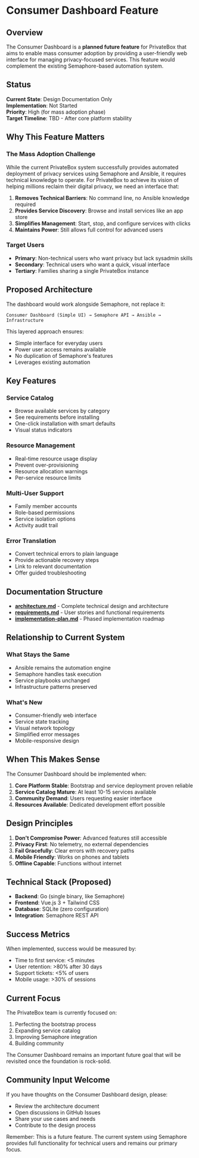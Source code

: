 # Consumer Dashboard Feature

## Overview

The Consumer Dashboard is a **planned future feature** for PrivateBox that aims to enable mass consumer adoption by providing a user-friendly web interface for managing privacy-focused services. This feature would complement the existing Semaphore-based automation system.

## Status

**Current State**: Design Documentation Only  
**Implementation**: Not Started  
**Priority**: High (for mass adoption phase)  
**Target Timeline**: TBD - After core platform stability  

## Why This Feature Matters

### The Mass Adoption Challenge

While the current PrivateBox system successfully provides automated deployment of privacy services using Semaphore and Ansible, it requires technical knowledge to operate. For PrivateBox to achieve its vision of helping millions reclaim their digital privacy, we need an interface that:

1. **Removes Technical Barriers**: No command line, no Ansible knowledge required
2. **Provides Service Discovery**: Browse and install services like an app store
3. **Simplifies Management**: Start, stop, and configure services with clicks
4. **Maintains Power**: Still allows full control for advanced users

### Target Users

- **Primary**: Non-technical users who want privacy but lack sysadmin skills
- **Secondary**: Technical users who want a quick, visual interface
- **Tertiary**: Families sharing a single PrivateBox instance

## Proposed Architecture

The dashboard would work alongside Semaphore, not replace it:

```
Consumer Dashboard (Simple UI) → Semaphore API → Ansible → Infrastructure
```

This layered approach ensures:
- Simple interface for everyday users
- Power user access remains available
- No duplication of Semaphore's features
- Leverages existing automation

## Key Features

### Service Catalog
- Browse available services by category
- See requirements before installing
- One-click installation with smart defaults
- Visual status indicators

### Resource Management
- Real-time resource usage display
- Prevent over-provisioning
- Resource allocation warnings
- Per-service resource limits

### Multi-User Support
- Family member accounts
- Role-based permissions
- Service isolation options
- Activity audit trail

### Error Translation
- Convert technical errors to plain language
- Provide actionable recovery steps
- Link to relevant documentation
- Offer guided troubleshooting

## Documentation Structure

- **[architecture.md](./architecture.md)** - Complete technical design and architecture
- **[requirements.md](./requirements.md)** - User stories and functional requirements
- **[implementation-plan.md](./implementation-plan.md)** - Phased implementation roadmap

## Relationship to Current System

### What Stays the Same
- Ansible remains the automation engine
- Semaphore handles task execution
- Service playbooks unchanged
- Infrastructure patterns preserved

### What's New
- Consumer-friendly web interface
- Service state tracking
- Visual network topology
- Simplified error messages
- Mobile-responsive design

## When This Makes Sense

The Consumer Dashboard should be implemented when:

1. **Core Platform Stable**: Bootstrap and service deployment proven reliable
2. **Service Catalog Mature**: At least 10-15 services available
3. **Community Demand**: Users requesting easier interface
4. **Resources Available**: Dedicated development effort possible

## Design Principles

1. **Don't Compromise Power**: Advanced features still accessible
2. **Privacy First**: No telemetry, no external dependencies
3. **Fail Gracefully**: Clear errors with recovery paths
4. **Mobile Friendly**: Works on phones and tablets
5. **Offline Capable**: Functions without internet

## Technical Stack (Proposed)

- **Backend**: Go (single binary, like Semaphore)
- **Frontend**: Vue.js 3 + Tailwind CSS
- **Database**: SQLite (zero configuration)
- **Integration**: Semaphore REST API

## Success Metrics

When implemented, success would be measured by:
- Time to first service: <5 minutes
- User retention: >80% after 30 days
- Support tickets: <5% of users
- Mobile usage: >30% of sessions

## Current Focus

The PrivateBox team is currently focused on:
1. Perfecting the bootstrap process
2. Expanding service catalog
3. Improving Semaphore integration
4. Building community

The Consumer Dashboard remains an important future goal that will be revisited once the foundation is rock-solid.

## Community Input Welcome

If you have thoughts on the Consumer Dashboard design, please:
- Review the architecture document
- Open discussions in GitHub Issues
- Share your use cases and needs
- Contribute to the design process

Remember: This is a future feature. The current system using Semaphore provides full functionality for technical users and remains our primary focus.